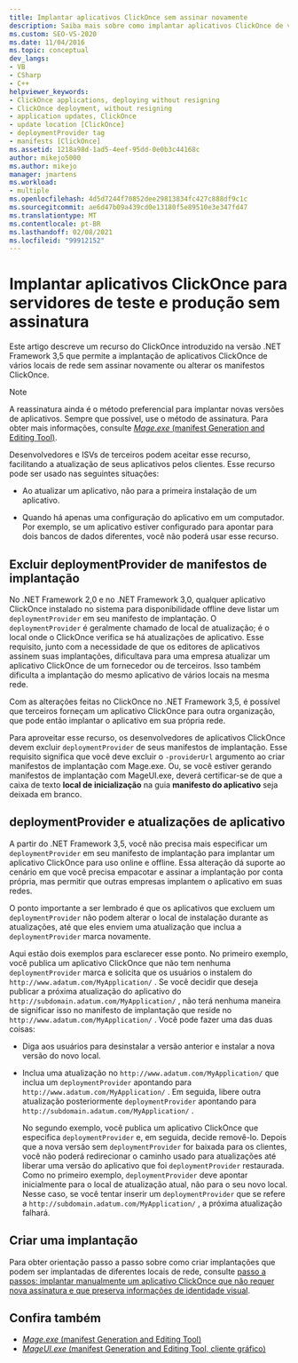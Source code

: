 ```yaml
---
title: Implantar aplicativos ClickOnce sem assinar novamente
description: Saiba mais sobre como implantar aplicativos ClickOnce de vários locais de rede sem assinar novamente ou alterar os manifestos ClickOnce.
ms.custom: SEO-VS-2020
ms.date: 11/04/2016
ms.topic: conceptual
dev_langs:
- VB
- CSharp
- C++
helpviewer_keywords:
- ClickOnce applications, deploying without resigning
- ClickOnce deployment, without resigning
- application updates, ClickOnce
- update location [ClickOnce]
- deploymentProvider tag
- manifests [ClickOnce]
ms.assetid: 1218a98d-1ad5-4eef-95dd-0e0b3c44168c
author: mikejo5000
ms.author: mikejo
manager: jmartens
ms.workload:
- multiple
ms.openlocfilehash: 4d5d7244f70852dee29813834fc427c888df9c1c
ms.sourcegitcommit: ae6d47b09a439cd0e13180f5e89510e3e347fd47
ms.translationtype: MT
ms.contentlocale: pt-BR
ms.lasthandoff: 02/08/2021
ms.locfileid: "99912152"
---
```

# <a name="deploy-clickonce-applications-for-testing-and-production-servers-without-resigning"></a>Implantar aplicativos ClickOnce para servidores de teste e produção sem assinatura
Este artigo descreve um recurso do ClickOnce introduzido na versão .NET Framework 3,5 que permite a implantação de aplicativos ClickOnce de vários locais de rede sem assinar novamente ou alterar os manifestos ClickOnce.

> [!NOTE]
> A reassinatura ainda é o método preferencial para implantar novas versões de aplicativos. Sempre que possível, use o método de assinatura. Para obter mais informações, consulte [ *Mage.exe* (manifest Generation and Editing Tool)](/dotnet/framework/tools/mage-exe-manifest-generation-and-editing-tool).

 Desenvolvedores e ISVs de terceiros podem aceitar esse recurso, facilitando a atualização de seus aplicativos pelos clientes. Esse recurso pode ser usado nas seguintes situações:

- Ao atualizar um aplicativo, não para a primeira instalação de um aplicativo.

- Quando há apenas uma configuração do aplicativo em um computador. Por exemplo, se um aplicativo estiver configurado para apontar para dois bancos de dados diferentes, você não poderá usar esse recurso.

## <a name="exclude-deploymentprovider-from-deployment-manifests"></a>Excluir deploymentProvider de manifestos de implantação
 No .NET Framework 2,0 e no .NET Framework 3,0, qualquer aplicativo ClickOnce instalado no sistema para disponibilidade offline deve listar um `deploymentProvider` em seu manifesto de implantação. O `deploymentProvider` é geralmente chamado de local de atualização; é o local onde o ClickOnce verifica se há atualizações de aplicativo. Esse requisito, junto com a necessidade de que os editores de aplicativos assinem suas implantações, dificultava para uma empresa atualizar um aplicativo ClickOnce de um fornecedor ou de terceiros. Isso também dificulta a implantação do mesmo aplicativo de vários locais na mesma rede.

 Com as alterações feitas no ClickOnce no .NET Framework 3,5, é possível que terceiros forneçam um aplicativo ClickOnce para outra organização, que pode então implantar o aplicativo em sua própria rede.

 Para aproveitar esse recurso, os desenvolvedores de aplicativos ClickOnce devem excluir `deploymentProvider` de seus manifestos de implantação. Esse requisito significa que você deve excluir o `-providerUrl` argumento ao criar manifestos de implantação com Mage.exe. Ou, se você estiver gerando manifestos de implantação com MageUI.exe, deverá certificar-se de que a caixa de texto **local de inicialização** na guia **manifesto do aplicativo** seja deixada em branco.

## <a name="deploymentprovider-and-application-updates"></a>deploymentProvider e atualizações de aplicativo
 A partir do .NET Framework 3,5, você não precisa mais especificar um `deploymentProvider` em seu manifesto de implantação para implantar um aplicativo ClickOnce para uso online e offline. Essa alteração dá suporte ao cenário em que você precisa empacotar e assinar a implantação por conta própria, mas permitir que outras empresas implantem o aplicativo em suas redes.

 O ponto importante a ser lembrado é que os aplicativos que excluem um `deploymentProvider` não podem alterar o local de instalação durante as atualizações, até que eles enviem uma atualização que inclua a `deploymentProvider` marca novamente.

 Aqui estão dois exemplos para esclarecer esse ponto. No primeiro exemplo, você publica um aplicativo ClickOnce que não tem nenhuma `deploymentProvider` marca e solicita que os usuários o instalem do `http://www.adatum.com/MyApplication/` . Se você decidir que deseja publicar a próxima atualização do aplicativo do `http://subdomain.adatum.com/MyApplication/` , não terá nenhuma maneira de significar isso no manifesto de implantação que reside no `http://www.adatum.com/MyApplication/` . Você pode fazer uma das duas coisas:

- Diga aos usuários para desinstalar a versão anterior e instalar a nova versão do novo local.

- Inclua uma atualização no `http://www.adatum.com/MyApplication/` que inclua um `deploymentProvider` apontando para `http://www.adatum.com/MyApplication/` . Em seguida, libere outra atualização posteriormente `deploymentProvider` apontando para `http://subdomain.adatum.com/MyApplication/` .

  No segundo exemplo, você publica um aplicativo ClickOnce que especifica `deploymentProvider` e, em seguida, decide removê-lo. Depois que a nova versão sem `deploymentProvider` for baixada para os clientes, você não poderá redirecionar o caminho usado para atualizações até liberar uma versão do aplicativo que foi `deploymentProvider` restaurada. Como no primeiro exemplo, `deploymentProvider` deve apontar inicialmente para o local de atualização atual, não para o seu novo local. Nesse caso, se você tentar inserir um `deploymentProvider` que se refere a `http://subdomain.adatum.com/MyApplication/` , a próxima atualização falhará.

## <a name="create-a-deployment"></a>Criar uma implantação
 Para obter orientação passo a passo sobre como criar implantações que podem ser implantadas de diferentes locais de rede, consulte [passo a passos: implantar manualmente um aplicativo ClickOnce que não requer nova assinatura e que preserva informações de identidade visual](../deployment/walkthrough-manually-deploying-a-clickonce-app-no-re-signing-required.md).

## <a name="see-also"></a>Confira também
- [*Mage.exe* (manifest Generation and Editing Tool)](/dotnet/framework/tools/mage-exe-manifest-generation-and-editing-tool)
- [*MageUI.exe* (manifest Generation and Editing Tool, cliente gráfico)](/dotnet/framework/tools/mageui-exe-manifest-generation-and-editing-tool-graphical-client)
